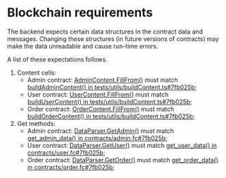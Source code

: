 ﻿# Blockchain requirements

The backend expects certain data structures in the contract data and messages. Changing these structures (in future versions of contracts) may make the data unreadable and cause run-time errors.

A list of these expectations follows.

1. Content cells:
    * Admin contract: [AdminContent.FillFrom()](backend/Data/AdminContent.cs) must match [buildAdminContent() in tests/utils/buildContent.ts#7fb025b](https://github.com/the-real-some-dao/alfa-mater-core/blob/7fb025b6bfc24e4bb7219f6ea65f4184dccaa29e/tests/utils/buildContent.ts#L44);
    * User contract: [UserContent.FillFrom()](backend/Data/UserContent.cs) must match [buildUserContent() in tests/utils/buildContent.ts#7fb025b](https://github.com/the-real-some-dao/alfa-mater-core/blob/7fb025b6bfc24e4bb7219f6ea65f4184dccaa29e/tests/utils/buildContent.ts#L59);
    * Order contract: [OrderContent.FillFrom()](backend/Data/OrderContent.cs) must match [buildOrderContent() in tests/utils/buildContent.ts#7fb025b](https://github.com/the-real-some-dao/alfa-mater-core/blob/7fb025b6bfc24e4bb7219f6ea65f4184dccaa29e/tests/utils/buildContent.ts#L74);
2. Get methods:
    * Admin contract: [DataParser.GetAdmin()](backend/Services/DataParser.cs) must match [get_admin_data() in contracts/admin.fc#7fb025b](https://github.com/the-real-some-dao/alfa-mater-core/blob/7fb025b6bfc24e4bb7219f6ea65f4184dccaa29e/contracts/admin.fc#L199);
    * User contract: [DataParser.GetUser()](backend/Services/DataParser.cs) must match [get_user_data() in contracts/user.fc#7fb025b](https://github.com/the-real-some-dao/alfa-mater-core/blob/7fb025b6bfc24e4bb7219f6ea65f4184dccaa29e/contracts/user.fc#L148);
    * Order contract: [DataParser.GetOrder()](backend/Services/DataParser.cs) must match [get_order_data() in contracts/order.fc#7fb025b](https://github.com/the-real-some-dao/alfa-mater-core/blob/7fb025b6bfc24e4bb7219f6ea65f4184dccaa29e/contracts/order.fc#L392);